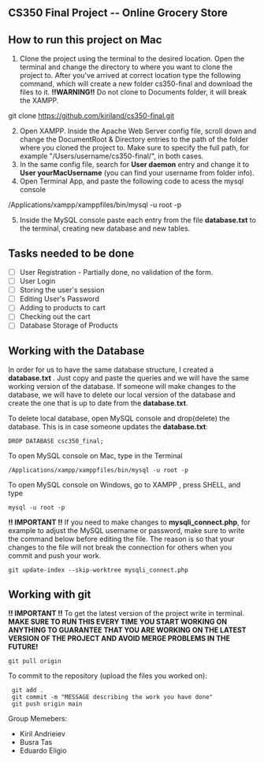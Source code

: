 
## CS350 Final Project -- Online Grocery Store
## How to run this project on Mac
1. Clone the project using the terminal to the desired location. Open the terminal and change the directory to where you want to clone the project to. After you've arrived at correct location type the following command, which will create a new folder cs350-final and download the files to it. **!!WARNING!!** Do not clone to Documents folder, it will break the XAMPP. 

git clone https://github.com/kiriland/cs350-final.git


  2. Open XAMPP. Inside the Apache Web Server config file, scroll down and change the DocumentRoot & Directory entries to the path of the folder where you cloned the project to. 
  Make sure to specify the full path, for example "/Users/username/cs350-final/", in both cases.
2. In the same config file, search for  **User daemon** entry and change it to **User yourMacUsername** (you can find your username from folder info).
3. Open Terminal App, and paste the following code to acess the mysql console

/Applications/xampp/xamppfiles/bin/mysql -u root -p

5. Inside the MySQL console paste each entry from the file **database.txt** to the terminal, creating new database and new tables.

## Tasks needed to be done
 
 - [ ] User Registration - Partially done, no validation of the form. 
 - [ ] User Login
 - [ ] Storing the user's session
 - [ ] Editing User's Password
 - [ ] Adding to products to cart
 - [ ] Checking out the cart
 - [ ] Database Storage of Products

## Working with the Database

In order for us to have the same database structure, I created a **database.txt** . Just copy and paste the queries and we will have the same working version of the database. If someone will make changes to the database, we will have to delete our local version of the database and create the one that is up to date from the **database.txt**.

To delete local database, open MySQL console and drop(delete) the database. This is in case someone updates the **database.txt**:

    DROP DATABASE csc350_final;
To open MySQL console on Mac, type in the Terminal

    /Applications/xampp/xamppfiles/bin/mysql -u root -p
    
  To open MySQL console on Windows, go to XAMPP , press SHELL, and type

    mysql -u root -p


**!! IMPORTANT !!** If you need to make changes to **mysqli_connect.php**, for example to adjust the MySQL username or password, make sure to write the command below before editing the file. The reason is so that your changes to the file will not break the connection for others when you commit and push your work.

  

    git update-index --skip-worktree mysqli_connect.php

## Working with git

  **!! IMPORTANT !!** To get the latest version of the project write in terminal. **MAKE SURE TO RUN THIS EVERY TIME YOU START WORKING ON ANYTHING TO  GUARANTEE THAT YOU ARE WORKING ON THE LATEST VERSION OF THE PROJECT AND AVOID MERGE PROBLEMS IN THE FUTURE!**

    git pull origin

To commit to the repository (upload the files you worked on):

     git add .
     git commit -m "MESSAGE describing the work you have done"
     git push origin main


Group Memebers:
- Kiril Andrieiev
- Busra Tas
- Eduardo Eligio


